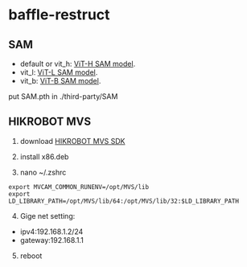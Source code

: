 # baffle-restruct
## SAM
- default or vit_h: [ViT-H SAM model](https://dl.fbaipublicfiles.com/segment_anything/sam_vit_h_4b8939.pth).
- vit_l: [ViT-L SAM model](https://dl.fbaipublicfiles.com/segment_anything/sam_vit_l_0b3195.pth).
- vit_b: [ViT-B SAM model](https://dl.fbaipublicfiles.com/segment_anything/sam_vit_b_01ec64.pth).

put SAM.pth in ./third-party/SAM

## HIKROBOT MVS
1. download [HIKROBOT MVS SDK](https://www.hikrobotics.com/cn/machinevision/service/download?module=0)

2. install x86.deb

3. nano ~/.zshrc

```
export MVCAM_COMMON_RUNENV=/opt/MVS/lib
export LD_LIBRARY_PATH=/opt/MVS/lib/64:/opt/MVS/lib/32:$LD_LIBRARY_PATH
```

4. Gige net setting:
- ipv4:192.168.1.2/24
- gateway:192.168.1.1

5. reboot